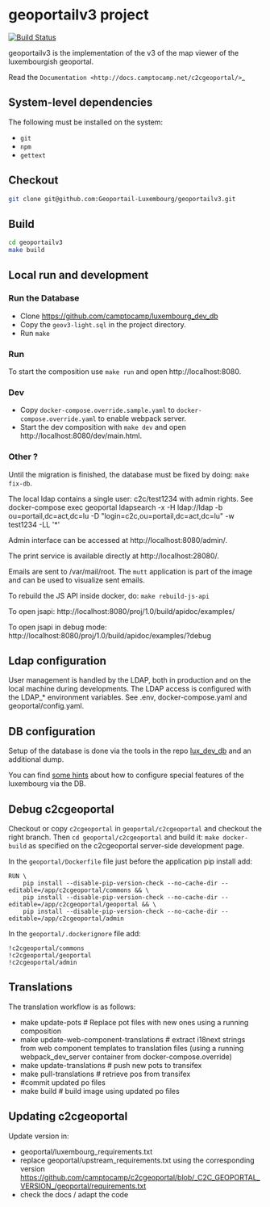 # geoportailv3 project
[![Build Status](https://travis-ci.org/Geoportail-Luxembourg/geoportailv3.svg?branch=master)](https://travis-ci.org/Geoportail-Luxembourg/geoportailv3)

geoportailv3 is the implementation of the v3 of the map viewer of the luxembourgish geoportal.

Read the `Documentation <http://docs.camptocamp.net/c2cgeoportal/>`_

## System-level dependencies
The following must be installed on the system:

* ``git``
* ``npm``
* ``gettext``

## Checkout
```bash
git clone git@github.com:Geoportail-Luxembourg/geoportailv3.git
```

## Build
```bash
cd geoportailv3
make build
```

## Local run and development

### Run the Database
- Clone https://github.com/camptocamp/luxembourg_dev_db
- Copy the `geov3-light.sql` in the project directory.
- Run `make`

### Run
To start the composition use `make run` and open http://localhost:8080.

### Dev
- Copy `docker-compose.override.sample.yaml` to `docker-compose.override.yaml` to enable webpack server.
- Start the dev composition with `make dev` and open http://localhost:8080/dev/main.html.

### Other ?
Until the migration is finished, the database must be fixed by doing: `make fix-db`.

The local ldap contains a single user: c2c/test1234 with admin rights.
See docker-compose exec geoportal ldapsearch -x -H ldap://ldap -b ou=portail,dc=act,dc=lu -D "login=c2c,ou=portail,dc=act,dc=lu" -w test1234 -LL '\*'

Admin interface can be accessed at http://localhost:8080/admin/.

The print service is available directly at http://localhost:28080/.

Emails are sent to /var/mail/root. The `mutt` application is part of the image
and can be used to visualize sent emails.

To rebuild the JS API inside docker, do:
`make rebuild-js-api`

To open jsapi:
http://localhost:8080/proj/1.0/build/apidoc/examples/

To open jsapi in debug mode:
http://localhost:8080/proj/1.0/build/apidoc/examples/?debug


Ldap configuration
------------------

User management is handled by the LDAP, both in production and on the local machine during developments.
The LDAP access is configured with the LDAP\_\* environment variables. See .env, docker-compose.yaml and geoportal/config.yaml.


DB configuration
----------------
Setup of the database is done via the tools in the repo [lux_dev_db](https://github.com/camptocamp/luxembourg_dev_db) and an additional dump.

You can find [some hints](doc/conf_db.md) about how to configure special features of the luxembourg via the DB.


Debug c2cgeoportal
------------------

Checkout or copy `c2cgeoportal` in `geoportal/c2cgeoportal` and checkout the right branch.
Then `cd geoportal/c2cgeoportal` and build it: `make docker-build` as specified
on the c2cgeoportal server-side development page.

In the `geoportal/Dockerfile` file just before the application pip install add:
```
RUN \
    pip install --disable-pip-version-check --no-cache-dir --editable=/app/c2cgeoportal/commons && \
    pip install --disable-pip-version-check --no-cache-dir --editable=/app/c2cgeoportal/geoportal && \
    pip install --disable-pip-version-check --no-cache-dir --editable=/app/c2cgeoportal/admin
```

In the `geoportal/.dockerignore` file add:
```
!c2cgeoportal/commons
!c2cgeoportal/geoportal
!c2cgeoportal/admin
```

Translations
------------

The translation workflow is as follows:
- make update-pots # Replace pot files with new ones using a running composition
- make update-web-component-translations # extract i18next strings from web component templates to translation files (using a running webpack_dev_server container from docker-compose.override)
- make update-translations # push new pots to transifex
- make pull-translations # retrieve pos from transifex
- #commit updated po files
- make build # build image using updated po files

Updating c2cgeoportal
---------------------

Update version in:
- geoportal/luxembourg_requirements.txt
- replace geoportal/upstream_requirements.txt using the corresponding version
  https://github.com/camptocamp/c2cgeoportal/blob/_C2C_GEOPORTAL_VERSION_/geoportal/requirements.txt
- check the docs / adapt the code
